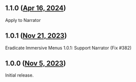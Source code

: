 ## 1.1.0 ([Apr 16, 2024](https://github.com/ramensoftware/windhawk-mods/blob/5e2bb70ab60874ee4c6adb0c2c30837080f6d634/mods/eradicate-immersive-menus.wh.cpp))

Apply to Narrator

## 1.0.1 ([Nov 21, 2023](https://github.com/ramensoftware/windhawk-mods/blob/a5027866c7b777a48063333529159778f35def19/mods/eradicate-immersive-menus.wh.cpp))

Eradicate Immersive Menus 1.0.1: Support Narrator (Fix #382)

## 1.0.0 ([Nov 5, 2023](https://github.com/ramensoftware/windhawk-mods/blob/82350656b3dbbf5fa854211ea160290e676aeed8/mods/eradicate-immersive-menus.wh.cpp))

Initial release.
